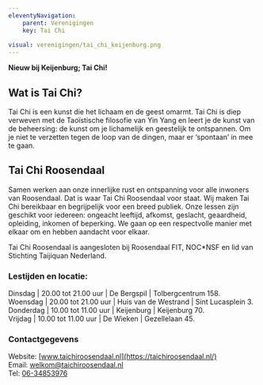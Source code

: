 ```yaml
---
eleventyNavigation:
    parent: Verenigingen
    key: Tai Chi
    
visual: verenigingen/tai_chi_keijenburg.png 
---
```


**Nieuw bij Keijenburg; Tai Chi!**

## Wat is Tai Chi?
Tai Chi is een kunst die het lichaam en de geest omarmt. Tai Chi is diep verweven met de Taoïstische filosofie van Yin Yang en leert je de kunst van de beheersing:
de kunst om je lichamelijk en geestelijk te ontspannen. Om je niet te verzetten tegen de loop van de dingen, maar er ‘spontaan’ in mee te gaan.

## Tai Chi Roosendaal
Samen werken aan onze innerlijke rust en ontspanning voor alle inwoners van Roosendaal. Dat is waar Tai Chi Roosendaal voor staat. Wij maken Tai Chi bereikbaar 
en begrijpelijk voor een breed publiek. Onze lessen zijn geschikt voor iedereen: ongeacht leeftijd, afkomst, geslacht, geaardheid, opleiding, inkomen of beperking.
We gaan op een respectvolle manier met elkaar om en hebben aandacht voor elkaar.

Tai Chi Roosendaal is aangesloten bij Roosendaal FIT,  NOC*NSF en lid van Stichting Taijiquan Nederland.

### Lestijden en locatie:
Dinsdag | 20.00 tot 21.00 uur | De Bergspil | Tolbergcentrum 158.  
Woensdag | 20.00 tot 21.00 uur | Huis van de Westrand | Sint Lucasplein 3.  
Donderdag | 10.00 tot 11.00 uur | Keijenburg | Keijenburg 70.  
Vrijdag | 10.00 tot 11.00 uur | De Wieken | Gezellelaan 45.  

### Contactgegevens
Website: [www.taichiroosendaal.nl](https://taichiroosendaal.nl/)  
Email: [welkom@taichiroosendaal.nl](mailto:welkom@taichiroosendaal.nl)  
Tel: [06-34853976](tel:0634853976) 

